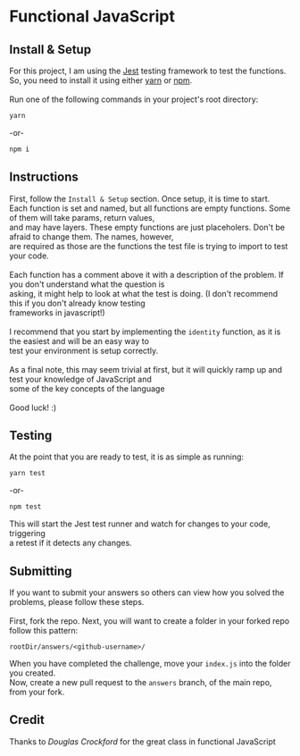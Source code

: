 # Functional JavaScript

## Install & Setup

For this project, I am using the [Jest](https://facebook.github.io/jest/) testing framework to test the functions.
<br />
So, you need to install it using either [yarn](https://yarnpkg.com/en/) or [npm](https://www.npmjs.com/).
<br />
<br />
Run one of the following commands in your project's root directory:

```bash
yarn
```
-or-

```bash
npm i
```

## Instructions

First, follow the `Install & Setup` section. Once setup, it is time to start.
<br />
Each function is set and named, but all functions are empty functions. Some of them will take params, return values,
<br />
and may have layers. These empty functions are just placeholers. Don't be afraid to change them. The names, however,
<br />
are required as those are the functions the test file is trying to import to test your code.
<br />
<br />
Each function has a comment above it with a description of the problem. If you don't understand what the question is
<br />
asking, it might help to look at what the test is doing. (I don't recommend this if you don't already know testing
<br />
frameworks in javascript!)
<br />
<br />
I recommend that you start by implementing the `identity` function, as it is the easiest and will be an easy way to
<br />
test your environment is setup correctly.
<br />
<br />
As a final note, this may seem trivial at first, but it will quickly ramp up and test your knowledge of JavaScript and
<br />
some of the key concepts of the language
<br />
<br />
Good luck! :)

## Testing

At the point that you are ready to test, it is as simple as running:

```bash
yarn test
```
-or-

```bash
npm test
```

This will start the Jest test runner and watch for changes to your code, triggering
<br />
a retest if it detects any changes.

## Submitting

If you want to submit your answers so others can view how you solved the problems, please follow these steps.
<br />
<br />
First, fork the repo. Next, you will want to create a folder in your forked repo follow this pattern:
```
rootDir/answers/<github-username>/
```
When you have completed the challenge, move your `index.js` into the folder you created.
<br /> 
Now, create a new pull request to the `answers` branch, of the main repo, from your fork.

## Credit

Thanks to *Douglas Crockford* for the great class in functional JavaScript